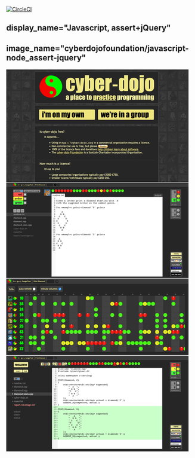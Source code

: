 
[![CircleCI](https://circleci.com/gh/cyber-dojo-languages/javascript-assert-jquery.svg?style=svg)](https://circleci.com/gh/cyber-dojo-languages/javascript-assert-jquery)

## display_name="Javascript, assert+jQuery"
## image_name="cyberdojofoundation/javascript-node_assert-jquery"

![cyber-dojo.org home page](https://github.com/cyber-dojo/cyber-dojo/blob/master/shared/home_page_snapshot.png)
